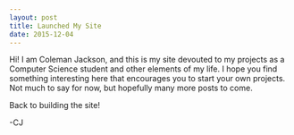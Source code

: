 ```yaml
---
layout: post
title: Launched My Site
date: 2015-12-04
---
```


Hi! I am Coleman Jackson, and this is my site devouted to my projects as a
Computer Science student and other elements of my life.  I hope you find
something interesting here that encourages you to start your own projects.
Not much to say for now, but hopefully many more posts to come.

Back to building the site!

-CJ
